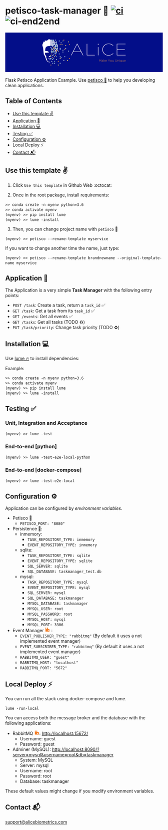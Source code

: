 # petisco-task-manager :cookie:  [![ci](https://github.com/alice-biometrics/petisco-task-manager/workflows/ci/badge.svg)](https://github.com/alice-biometrics/petisco-task-manager/actions) ![ci-end2end](https://github.com/alice-biometrics/petisco-task-manager/workflows/ci-end2end/badge.svg)

<img src="https://github.com/alice-biometrics/custom-emojis/blob/master/images/alice_header.png" width=auto>

Flask Petisco Application Example. Use [petisco :cookie:](https://github.com/alice-biometrics/petisco) to help you developing clean applications.

## Table of Contents
- [Use this template :v:](#use-this-template-v)
- [Application :rocket:](#application-rocket)
- [Installation :computer:](#installation-computer)
- [Testing :white_check_mark:](#testing-white_check_mark)
- [Configuration :gear:](#configuration-gear)
- [Local Deploy :zap:](#local-deploy-zap)
- [Contact :mailbox_with_mail:](#contact-mailbox_with_mail)


## Use this template :v:

1. Click `Use this template` in Github Web :octocat:

2. Once in the root package, install requirements:

```console
>> conda create -n myenv python=3.6
>> conda activate myenv
(myenv) >> pip install lume
(myenv) >> lume -install
```
3. Then, you can change project name with `petisco` :cookie:

```console
(myenv) >> petisco --rename-template myservice
```
If you want to change another time the name, just type:

```console
(myenv) >> petisco --rename-template brandnewname --original-template-name myservice 
```

## Application :rocket:

The Application is a very simple **Task Manager** with the following entry points:

- `POST /task`: Create a task, return a `task_id` :white_check_mark:
- `GET /task`: Get a task from its `task_id` :white_check_mark:
- `GET /events`: Get all events :white_check_mark:
- `GET /tasks`: Get all tasks (TODO :recycle:)
- `PUT /task/priority`: Change task priority (TODO :recycle:)

## Installation :computer:

Use [lume :fire:](https://github.com/alice-biometrics/lume) to install dependencies:

Example:

```console
>> conda create -n myenv python=3.6
>> conda activate myenv
(myenv) >> pip install lume
(myenv) >> lume -install
```

## Testing :white_check_mark:

### Unit, Integration and Acceptance

```console
(myenv) >> lume -test
```

### End-to-end [python]

```console
(myenv) >> lume -test-e2e-local-python
```

### End-to-end [docker-compose]

```console
(myenv) >> lume -test-e2e-local
```

## Configuration :gear:

Application can be configured by *environment variables*.

* Petisco :cookie:
  * `PETISCO_PORT: "8080"`
* Persistence 💾:
  * inmemory:
    - `TASK_REPOSITORY_TYPE: inmemory`
    - `EVENT_REPOSITORY_TYPE: inmemory`
  * sqlite:
    - `TASK_REPOSITORY_TYPE: sqlite`
    - `EVENT_REPOSITORY_TYPE: sqlite`
    - `SQL_SERVER: sqlite`
    - `SQL_DATABASE: taskmanager_test.db`
  * mysql:
    - `TASK_REPOSITORY_TYPE: mysql`
    - `EVENT_REPOSITORY_TYPE: mysql`
    - `SQL_SERVER: mysql`
    - `SQL_DATABASE: taskmanager`
    - `MYSQL_DATABASE: taskmanager`
    - `MYSQL_USER: root`
    - `MYSQL_PASSWORD: root`
    - `MYSQL_HOST: mysql`
    - `MYSQL_PORT: 3306`
* Event Manager <img src="https://github.com/alice-biometrics/custom-emojis/blob/master/images/rabbitmq.png" width="16">
:
  * `EVENT_PUBLISHER_TYPE: "rabbitmq"` (By default it uses a not implemented event manager)
  * `EVENT_SUBSCRIBER_TYPE: "rabbitmq"` (By default it uses a not implemented event manager)
  * `RABBITMQ_USER: "guest"`
  * `RABBITMQ_HOST: "localhost"`
  * `RABBITMQ_PORT: "5672"`
  
## Local Deploy :zap:

You can run all the stack using docker-compose and lume.

```
lume -run-local
```

You can access both the message broker and the database with the following applications:

* RabbitMQ <img src="https://github.com/alice-biometrics/custom-emojis/blob/master/images/rabbitmq.png" width="16">: [http://localhost:15672/](http://localhost:15672/)
    * Username: guest 
    * Password: guest
* Adminer (MySQL): [http://localhost:8090/?server=mysql&username=root&db=taskmanager](http://localhost:8090/?server=mysql&username=root&db=taskmanager)
    * System: MySQL
    * Server: mysql
    * Username: root 
    * Password: root
    * Database: taskmanager

These default values might change if you modify environment variables.

## Contact :mailbox_with_mail:

support@alicebiometrics.com

